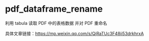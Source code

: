 # pdf_dataframe_rename
利用 tabula 读取 PDF 中的表格数据 并对 PDF 重命名

具体文章链接：https://mp.weixin.qq.com/s/QjRaTUc3F48ii53drkhrxA
